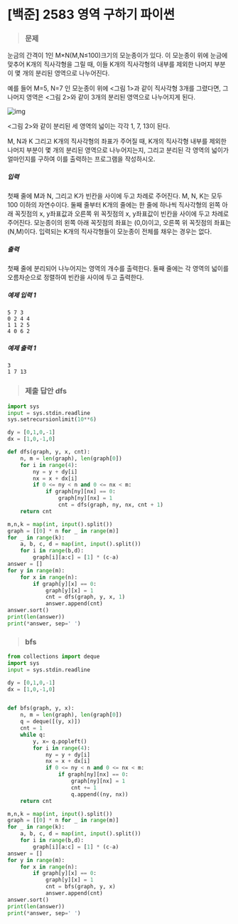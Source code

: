 # [백준] 2583 영역 구하기 파이썬

> ### 문제

눈금의 간격이 1인 M×N(M,N≤100)크기의 모눈종이가 있다. 이 모눈종이 위에 눈금에 맞추어 K개의 직사각형을 그릴 때, 이들 K개의 직사각형의 내부를 제외한 나머지 부분이 몇 개의 분리된 영역으로 나누어진다.

예를 들어 M=5, N=7 인 모눈종이 위에 <그림 1>과 같이 직사각형 3개를 그렸다면, 그 나머지 영역은 <그림 2>와 같이 3개의 분리된 영역으로 나누어지게 된다.

![img](https://www.acmicpc.net/upload/images/zzJD2aQyF5Rm4IlOt.png)

<그림 2>와 같이 분리된 세 영역의 넓이는 각각 1, 7, 13이 된다.

M, N과 K 그리고 K개의 직사각형의 좌표가 주어질 때, K개의 직사각형 내부를 제외한 나머지 부분이 몇 개의 분리된 영역으로 나누어지는지, 그리고 분리된 각 영역의 넓이가 얼마인지를 구하여 이를 출력하는 프로그램을 작성하시오.

##### 입력

첫째 줄에 M과 N, 그리고 K가 빈칸을 사이에 두고 차례로 주어진다. M, N, K는 모두 100 이하의 자연수이다. 둘째 줄부터 K개의 줄에는 한 줄에 하나씩 직사각형의 왼쪽 아래 꼭짓점의 x, y좌표값과 오른쪽 위 꼭짓점의 x, y좌표값이 빈칸을 사이에 두고 차례로 주어진다. 모눈종이의 왼쪽 아래 꼭짓점의 좌표는 (0,0)이고, 오른쪽 위 꼭짓점의 좌표는(N,M)이다. 입력되는 K개의 직사각형들이 모눈종이 전체를 채우는 경우는 없다.

##### 출력

첫째 줄에 분리되어 나누어지는 영역의 개수를 출력한다. 둘째 줄에는 각 영역의 넓이를 오름차순으로 정렬하여 빈칸을 사이에 두고 출력한다.

##### 예제 입력 1

```
5 7 3
0 2 4 4
1 1 2 5
4 0 6 2
```

##### 예제 출력 1

```
3
1 7 13
```

> ### 제출 답안 dfs

```python
import sys
input = sys.stdin.readline
sys.setrecursionlimit(10**6)

dy = [0,1,0,-1]
dx = [1,0,-1,0]

def dfs(graph, y, x, cnt):
    n, m = len(graph), len(graph[0])
    for i in range(4):
        ny = y + dy[i]
        nx = x + dx[i]
        if 0 <= ny < n and 0 <= nx < m:
            if graph[ny][nx] == 0:
                graph[ny][nx] = 1
                cnt = dfs(graph, ny, nx, cnt + 1)
    return cnt

m,n,k = map(int, input().split())
graph = [[0] * n for _ in range(m)]
for _ in range(k):
    a, b, c, d = map(int, input().split())
    for i in range(b,d):
        graph[i][a:c] = [1] * (c-a)
answer = []
for y in range(m):
    for x in range(n):
        if graph[y][x] == 0:
            graph[y][x] = 1
            cnt = dfs(graph, y, x, 1)
            answer.append(cnt)
answer.sort()
print(len(answer))
print(*answer, sep=' ')
```

> ### bfs

```python
from collections import deque
import sys
input = sys.stdin.readline

dy = [0,1,0,-1]
dx = [1,0,-1,0]


def bfs(graph, y, x):
    n, m = len(graph), len(graph[0])
    q = deque([(y, x)])
    cnt = 1
    while q:
        y, x= q.popleft()
        for i in range(4):
            ny = y + dy[i]
            nx = x + dx[i]
            if 0 <= ny < n and 0 <= nx < m:
                if graph[ny][nx] == 0:
                    graph[ny][nx] = 1
                    cnt += 1
                    q.append((ny, nx))
    return cnt

m,n,k = map(int, input().split())
graph = [[0] * n for _ in range(m)]
for _ in range(k):
    a, b, c, d = map(int, input().split())
    for i in range(b,d):
        graph[i][a:c] = [1] * (c-a)
answer = []
for y in range(m):
    for x in range(n):
        if graph[y][x] == 0:
            graph[y][x] = 1
            cnt = bfs(graph, y, x)
            answer.append(cnt)
answer.sort()
print(len(answer))
print(*answer, sep=' ')
```